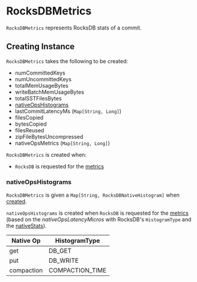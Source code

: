 # RocksDBMetrics

`RocksDBMetrics` represents RocksDB stats of a commit.

## Creating Instance

`RocksDBMetrics` takes the following to be created:

* <span id="numCommittedKeys"> numCommittedKeys
* <span id="numUncommittedKeys"> numUncommittedKeys
* <span id="totalMemUsageBytes"> totalMemUsageBytes
* <span id="writeBatchMemUsageBytes"> writeBatchMemUsageBytes
* <span id="totalSSTFilesBytes"> totalSSTFilesBytes
* [nativeOpsHistograms](#nativeOpsHistograms)
* <span id="lastCommitLatencyMs"> lastCommitLatencyMs (`Map[String, Long]`)
* <span id="filesCopied"> filesCopied
* <span id="bytesCopied"> bytesCopied
* <span id="filesReused"> filesReused
* <span id="zipFileBytesUncompressed"> zipFileBytesUncompressed
* <span id="nativeOpsMetrics"> nativeOpsMetrics (`Map[String, Long]`)

`RocksDBMetrics` is created when:

* `RocksDB` is requested for the [metrics](RocksDB.md#metrics)

### <span id="nativeOpsHistograms"> nativeOpsHistograms

`RocksDBMetrics` is given a `Map[String, RocksDBNativeHistogram]` when [created](#creating-instance).

`nativeOpsHistograms` is created when `RocksDB` is requested for the [metrics](RocksDB.md#metrics) (based on the _nativeOpsLatencyMicros_ with RocksDB's `HistogramType` and the [nativeStats](RocksDB.md#nativeStats)).

Native Op | HistogramType
----------|---------
 get | DB_GET
 put | DB_WRITE
 compaction | COMPACTION_TIME
